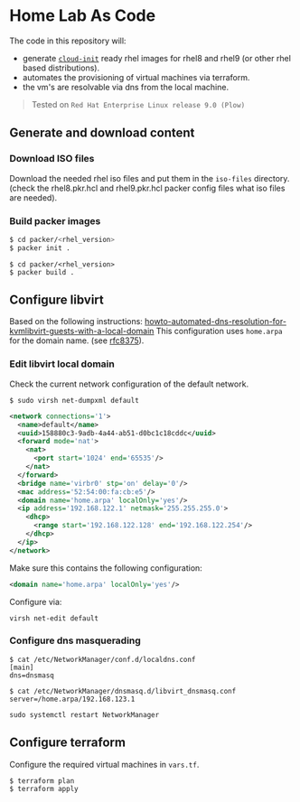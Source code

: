 # Home Lab As Code

The code in this repository will:
- generate [`cloud-init`](https://cloud-init.io/) ready rhel images for rhel8 and rhel9 (or other rhel based distributions).
- automates the provisioning of virtual machines via terraform.
- the vm's are resolvable via dns from the local machine.

> Tested on `Red Hat Enterprise Linux release 9.0 (Plow)`

## Generate and download content
### Download ISO files
Download the needed rhel iso files and put them in the `iso-files` directory.
(check the rhel8.pkr.hcl and rhel9.pkr.hcl packer config files what iso files are needed).

### Build packer images

``` bash
$ cd packer/<rhel_version>
$ packer init .
```

``` shell
$ cd packer/<rhel_version>
$ packer build .
```

## Configure libvirt

Based on the following instructions: [howto-automated-dns-resolution-for-kvmlibvirt-guests-with-a-local-domain](https://liquidat.wordpress.com/2017/03/03/howto-automated-dns-resolution-for-kvmlibvirt-guests-with-a-local-domain/)
This configuration uses `home.arpa` for the domain name. (see [rfc8375](https://datatracker.ietf.org/doc/html/rfc8375)).

### Edit libvirt local domain

Check the current network configuration of the default network.

``` shell
$ sudo virsh net-dumpxml default
```

``` xml
<network connections='1'>
  <name>default</name>
  <uuid>158880c3-9adb-4a44-ab51-d0bc1c18cddc</uuid>
  <forward mode='nat'>
    <nat>
      <port start='1024' end='65535'/>
    </nat>
  </forward>
  <bridge name='virbr0' stp='on' delay='0'/>
  <mac address='52:54:00:fa:cb:e5'/>
  <domain name='home.arpa' localOnly='yes'/>
  <ip address='192.168.122.1' netmask='255.255.255.0'>
    <dhcp>
      <range start='192.168.122.128' end='192.168.122.254'/>
    </dhcp>
  </ip>
</network>
```

Make sure this contains the following configuration:

``` xml
<domain name='home.arpa' localOnly='yes'/>
```

Configure via:

``` shell
virsh net-edit default
```

### Configure dns masquerading

``` shell
$ cat /etc/NetworkManager/conf.d/localdns.conf 
[main]
dns=dnsmasq
```

``` shell
$ cat /etc/NetworkManager/dnsmasq.d/libvirt_dnsmasq.conf
server=/home.arpa/192.168.123.1
```

``` shell
sudo systemctl restart NetworkManager
```

## Configure terraform
Configure the required virtual machines in `vars.tf`.

``` shell
$ terraform plan
$ terraform apply
```
